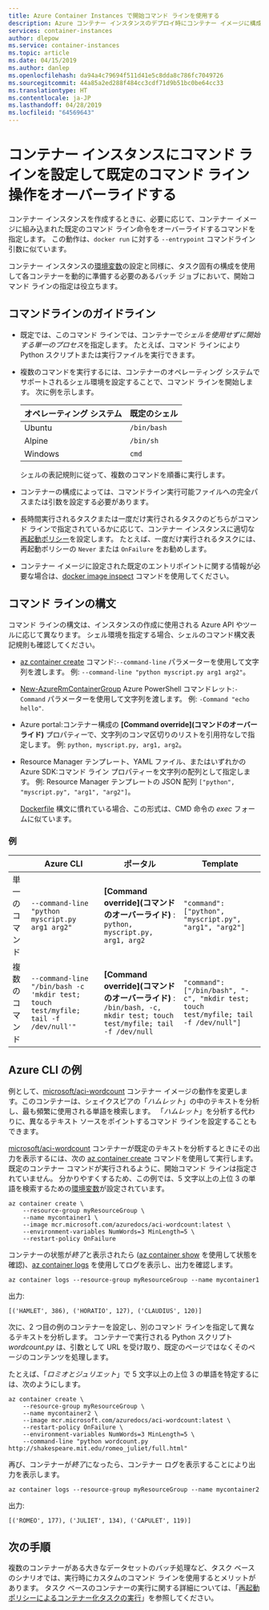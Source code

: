 ```yaml
---
title: Azure Container Instances で開始コマンド ラインを使用する
description: Azure コンテナー インスタンスのデプロイ時にコンテナー イメージに構成されているエントリポイントをオーバーライドする
services: container-instances
author: dlepow
ms.service: container-instances
ms.topic: article
ms.date: 04/15/2019
ms.author: danlep
ms.openlocfilehash: da94a4c79694f511d41e5c8dda8c786fc7049726
ms.sourcegitcommit: 44a85a2ed288f484cc3cdf71d9b51bc0be64cc33
ms.translationtype: HT
ms.contentlocale: ja-JP
ms.lasthandoff: 04/28/2019
ms.locfileid: "64569643"
---
```

# <a name="set-the-command-line-in-a-container-instance-to-override-the-default-command-line-operation"></a>コンテナー インスタンスにコマンド ラインを設定して既定のコマンド ライン操作をオーバーライドする

コンテナー インスタンスを作成するときに、必要に応じて、コンテナー イメージに組み込まれた既定のコマンド ライン命令をオーバーライドするコマンドを指定します。 この動作は、`docker run` に対する `--entrypoint` コマンドライン引数に似ています。

コンテナー インスタンスの[環境変数](container-instances-environment-variables.md)の設定と同様に、タスク固有の構成を使用して各コンテナーを動的に準備する必要のあるバッチ ジョブにおいて、開始コマンド ラインの指定は役立ちます。

## <a name="command-line-guidelines"></a>コマンドラインのガイドライン

* 既定では、このコマンド ラインでは、コンテナーで*シェルを使用せずに開始する単一のプロセス*を指定します。 たとえば、コマンド ラインにより Python スクリプトまたは実行ファイルを実行できます。 

* 複数のコマンドを実行するには、コンテナーのオペレーティング システムでサポートされるシェル環境を設定することで、コマンド ラインを開始します。 次に例を示します。

  |オペレーティング システム  |既定のシェル  |
  |---------|---------|
  |Ubuntu     |   `/bin/bash`      |
  |Alpine     |   `/bin/sh`      |
  |Windows     |    `cmd`     |

  シェルの表記規則に従って、複数のコマンドを順番に実行します。

* コンテナーの構成によっては、コマンドライン実行可能ファイルへの完全パスまたは引数を設定する必要があります。

* 長時間実行されるタスクまたは一度だけ実行されるタスクのどちらがコマンド ラインで指定されているかに応じて、コンテナー インスタンスに適切な[再起動ポリシー](container-instances-restart-policy.md)を設定します。 たとえば、一度だけ実行されるタスクには、再起動ポリシーの `Never` または `OnFailure` をお勧めします。 

* コンテナー イメージに設定された既定のエントリポイントに関する情報が必要な場合は、[docker image inspect](https://docs.docker.com/engine/reference/commandline/image_inspect/) コマンドを使用してください。

## <a name="command-line-syntax"></a>コマンド ラインの構文

コマンド ラインの構文は、インスタンスの作成に使用される Azure API やツールに応じて異なります。 シェル環境を指定する場合、シェルのコマンド構文表記規則も確認してください。

* [az container create][az-container-create] コマンド:`--command-line` パラメーターを使用して文字列を渡します。 例: `--command-line "python myscript.py arg1 arg2"`。

* [New-AzureRmContainerGroup][new-azurermcontainergroup] Azure PowerShell コマンドレット:`-Command` パラメーターを使用して文字列を渡します。 例: `-Command "echo hello"`.

* Azure portal:コンテナー構成の **[Command override]\(コマンドのオーバーライド\)** プロパティーで、文字列のコンマ区切りのリストを引用符なしで指定します。 例: `python, myscript.py, arg1, arg2`。 

* Resource Manager テンプレート、YAML ファイル、またはいずれかの Azure SDK:コマンド ライン プロパティーを文字列の配列として指定します。 例: Resource Manager テンプレートの JSON 配列 `["python", "myscript.py", "arg1", "arg2"]`。 

  [Dockerfile](https://docs.docker.com/engine/reference/builder/) 構文に慣れている場合、この形式は、CMD 命令の *exec* フォームに似ています。

### <a name="examples"></a>例

|    |  Azure CLI   | ポータル | Template | 
| ---- | ---- | --- | --- |
| 単一のコマンド | `--command-line "python myscript.py arg1 arg2"` | **[Command override]\(コマンドのオーバーライド\)** : `python, myscript.py, arg1, arg2` | `"command": ["python", "myscript.py", "arg1", "arg2"]` |
| 複数のコマンド | `--command-line "/bin/bash -c 'mkdir test; touch test/myfile; tail -f /dev/null'"` |**[Command override]\(コマンドのオーバーライド\)** : `/bin/bash, -c, mkdir test; touch test/myfile; tail -f /dev/null` | `"command": ["/bin/bash", "-c", "mkdir test; touch test/myfile; tail -f /dev/null"]` |

## <a name="azure-cli-example"></a>Azure CLI の例

例として、[microsoft/aci-wordcount][aci-wordcount] コンテナー イメージの動作を変更します。このコンテナーは、シェイクスピアの「*ハムレット*」の中のテキストを分析し、最も頻繁に使用される単語を検索します。 「*ハムレット*」を分析する代わりに、異なるテキスト ソースをポイントするコマンド ラインを設定することもできます。

[microsoft/aci-wordcount][aci-wordcount] コンテナーが既定のテキストを分析するときにその出力を表示するには、次の [az container create][az-container-create] コマンドを使用して実行します。 既定のコンテナー コマンドが実行されるように、開始コマンド ラインは指定されていません。 分かりやすくするため、この例では、5 文字以上の上位 3 の単語を検索するための[環境変数](container-instances-environment-variables.md)が設定されています。

```azurecli-interactive
az container create \
    --resource-group myResourceGroup \
    --name mycontainer1 \
    --image mcr.microsoft.com/azuredocs/aci-wordcount:latest \
    --environment-variables NumWords=3 MinLength=5 \
    --restart-policy OnFailure
```

コンテナーの状態が*終了*と表示されたら ([az container show][az-container-show] を使用して状態を確認)、[az container logs][az-container-logs] を使用してログを表示し、出力を確認します。

```azurecli-interactive
az container logs --resource-group myResourceGroup --name mycontainer1
```

出力:

```console
[('HAMLET', 386), ('HORATIO', 127), ('CLAUDIUS', 120)]
```

次に、2 つ目の例のコンテナーを設定し、別のコマンド ラインを指定して異なるテキストを分析します。 コンテナーで実行される Python スクリプト *wordcount.py* は、引数として URL を受け取り、既定のページではなくそのページのコンテンツを処理します。

たとえば、「*ロミオとジュリエット*」で 5 文字以上の上位 3 の単語を特定するには、次のようにします。

```azurecli-interactive
az container create \
    --resource-group myResourceGroup \
    --name mycontainer2 \
    --image mcr.microsoft.com/azuredocs/aci-wordcount:latest \
    --restart-policy OnFailure \
    --environment-variables NumWords=3 MinLength=5 \
    --command-line "python wordcount.py http://shakespeare.mit.edu/romeo_juliet/full.html"
```

再び、コンテナーが*終了*になったら、コンテナー ログを表示することにより出力を表示します。

```azurecli-interactive
az container logs --resource-group myResourceGroup --name mycontainer2
```

出力:

```console
[('ROMEO', 177), ('JULIET', 134), ('CAPULET', 119)]
```

## <a name="next-steps"></a>次の手順

複数のコンテナーがある大きなデータセットのバッチ処理など、タスク ベースのシナリオでは、実行時にカスタムのコマンド ラインを使用するとメリットがあります。 タスク ベースのコンテナーの実行に関する詳細については、「[再起動ポリシーによるコンテナー化タスクの実行](container-instances-restart-policy.md)」を参照してください。

<!-- LINKS - External -->
[aci-wordcount]: https://hub.docker.com/_/microsoft-azuredocs-aci-wordcount

<!-- LINKS Internal -->
[az-container-create]: /cli/azure/container#az-container-create
[az-container-logs]: /cli/azure/container#az-container-logs
[az-container-show]: /cli/azure/container#az-container-show
[new-azurermcontainergroup]: /powershell/module/azurerm.containerinstance/new-azurermcontainergroup
[portal]: https://portal.azure.com
